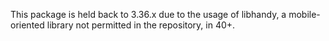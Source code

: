This package is held back to 3.36.x due to the usage of libhandy, a mobile-oriented library not permitted in the repository, in 40+.